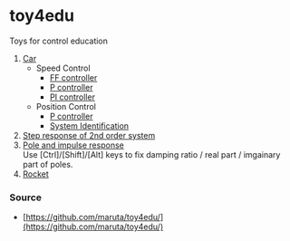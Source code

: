 # toy4edu
Toys for control education

1. [Car](https://maruta.github.io/toy4edu/car01/index.html)
    * Speed Control
      * [FF controller](https://maruta.github.io/toy4edu/car01/index.html#/hU/RCoMwDPyagO5BSqvIHt3KYOwrRDsQulZq6tzfLxqxL4PBkV4vybUHopnG9u0yqC8gGhDnF6gGpChBXlnovMPgrTWBO8/oOhy8I5rN65QUCx+YU9mNiPyCNUg1rBelqVa8+TgEUYiyAvXfIx4r6/Jpc1V7BkIwGINL/9nElObuxoicJx5JGf0wjbb9cHMu0N+GxfSZzNNQrdNTxInUOmfpCw==)
      * [P controller](https://maruta.github.io/toy4edu/car01/index.html#/fVDbCsIwDP2awCYotVOGj9MhiF8xtgqD2o4unfPvTZfR+iBCmpyenFxaENU4NC+TQXkGUYE4PaGoQIoDyAsTrTXorNbKcebhTYu9NQSzKaikmDlgTm5tROCXaYXkXbgUNfkjV94jsae4bkLGchWzoXBLZ1pFf6f4WBbab5ZGX72dQu9M2ngh03tvZvDIL/bxL9i6fhx08+bktEN77WfVZTJPorJOowgTKOucqQ8=)
      * [PI controller](https://maruta.github.io/toy4edu/car01/index.html#/fVBhC4MgEP01QgUbzbbFPtYiGPsVUQ4Ep2La2r/f2TXtwxicerx7vnt3gllCc87gIkUDNzw1yatRdy+ZkNLnJL88SVFB8UjoFYFeSWuUEMxg5eFkb7mSkCaTZ9F8xsemXhuFIPkVIDZ6Gya4OOHfuw7IYUV4QCgig91y2vM6AHiEEMt4cTrfYQdn2pJwelojhWWgWPyzi6IuiC4us28f0FltZrjZTSfDrDMy7mMB4zZvUjuL+3Rh0xgDH7Xo3lic9la1fGZDQtNIKpvYCnJIyiZF6AM=)
    * Position Control
      * [P controller](https://maruta.github.io/toy4edu/car01/index.html#/hU/RCoMwDPyagg4mUR/ERzcZjH2FaAdCaaWmWv9+6Srt0IfBkV5zSS5h0MxTt8qEVTcGDSsgwAIrXYL4/SBtBwnq5ZTplUSthODaK28jexyVJJosrooc/IOpm3ry/4XgSFG7T9lSzMG3vkIGspyV/0eY0OBaL24ZfbXp3go1QXM0WsaVvsl40FNOBv1JJhzrMYzzJLrNizZD9RgtH5IijUVVG62IE6na3f0D)
      * [System Identification](https://maruta.github.io/toy4edu/car01/index.html#/bVDbCsIwDP2aQB04sk4ZPm4OwQef/IKhVQe1LV3r5t+bWty8wSFNck5uBSwBy840vWJQVBDC1YCQlwh8HcODVs5qKYWlNHA8eXVwrVbksltQcRzi42ZkxjYEKRxl9FWcm8DkNVlMM+AVpqtk17hLanTPSLTJEMNIPoP8u96OtVms6VrFXPJs+5KT4h9iA/8+PGF2PnxMscJ5q75Wnw7fKuNdPN2PnxJxbDsjm3skgfMnPhRSnwO7rMIXWVjWv/zeCHEkERfzxUQV9bQi+eQU9bh1+QA=)
2. [Step response of 2nd order system](https://maruta.github.io/toy4edu/stepresp2/index.html)
3. [Pole and impulse response](https://maruta.github.io/toy4edu/poleresp/index.html)  
  Use [Ctrl]/[Shift]/[Alt] keys to fix damping ratio / real part / imgainary part of poles.
4. [Rocket](https://maruta.github.io/toy4edu/rocket/index.html)

### Source

 * [https://github.com/maruta/toy4edu/](https://github.com/maruta/toy4edu/)
